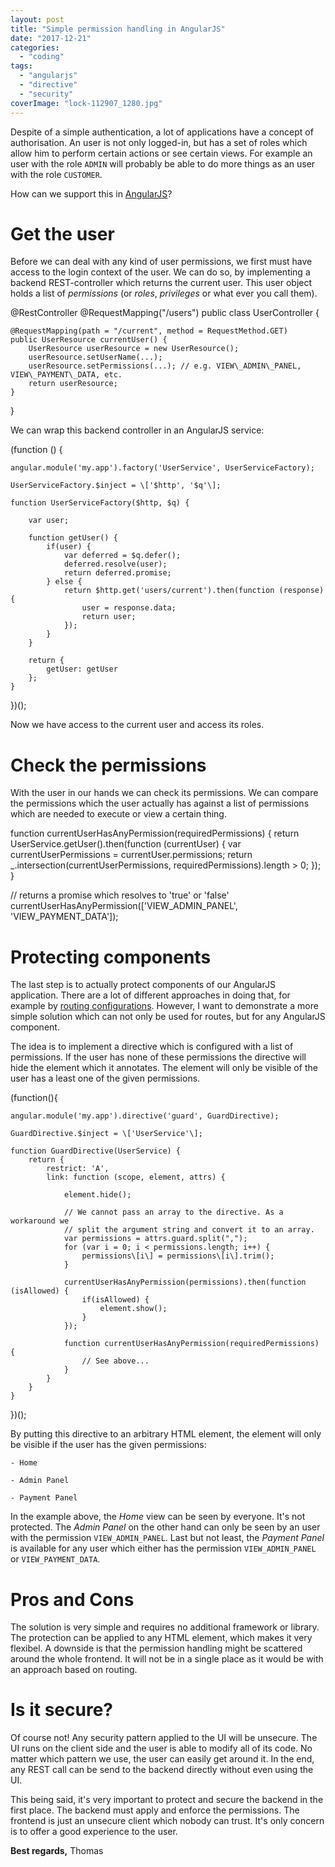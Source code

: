 ```yaml
---
layout: post
title: "Simple permission handling in AngularJS"
date: "2017-12-21"
categories: 
  - "coding"
tags: 
  - "angularjs"
  - "directive"
  - "security"
coverImage: "lock-112907_1280.jpg"
---
```


Despite of a simple authentication, a lot of applications have a concept of authorisation. An user is not only logged-in, but has a set of roles which allow him to perform certain actions or see certain views. For example an user with the role `ADMIN` will probably be able to do more things as an user with the role `CUSTOMER`.

How can we support this in [AngularJS](https://angularjs.org)?

# Get the user

Before we can deal with any kind of user permissions, we first must have access to the login context of the user. We can do so, by implementing a backend REST-controller which returns the current user. This user object holds a list of _permissions_ (or _roles_, _privileges_ or what ever you call them).

@RestController
@RequestMapping("/users")
public class UserController {

    @RequestMapping(path = "/current", method = RequestMethod.GET)
    public UserResource currentUser() {
        UserResource userResource = new UserResource();
        userResource.setUserName(...);
        userResource.setPermissions(...); // e.g. VIEW\_ADMIN\_PANEL, VIEW\_PAYMENT\_DATA, etc.
        return userResource;
    }
}

We can wrap this backend controller in an AngularJS service:

(function () {

    angular.module('my.app').factory('UserService', UserServiceFactory);

    UserServiceFactory.$inject = \['$http', '$q'\];

    function UserServiceFactory($http, $q) {

        var user;

        function getUser() {
            if(user) {
                var deferred = $q.defer();
                deferred.resolve(user);
                return deferred.promise;
            } else {
                return $http.get('users/current').then(function (response) {
                    user = response.data;
                    return user;
                });
            }
        }

        return {
            getUser: getUser
        };
    }
})();

Now we have access to the current user and access its roles.

# Check the permissions

With the user in our hands we can check its permissions. We can compare the permissions which the user actually has against a list of permissions which are needed to execute or view a certain thing.

function currentUserHasAnyPermission(requiredPermissions) {
    return UserService.getUser().then(function (currentUser) {
        var currentUserPermissions = currentUser.permissions;
        return \_.intersection(currentUserPermissions, requiredPermissions).length > 0;
    });
}

// returns a promise which resolves to 'true' or 'false'
currentUserHasAnyPermission(\['VIEW\_ADMIN\_PANEL', 'VIEW\_PAYMENT\_DATA'\]); 

# Protecting components

The last step is to actually protect components of our AngularJS application. There are a lot of different approaches in doing that, for example by [routing configurations](https://github.com/Narzerus/angular-permission). However, I want to demonstrate a more simple solution which can not only be used for routes, but for any AngularJS component.

The idea is to implement a directive which is configured with a list of permissions. If the user has none of these permissions the directive will hide the element which it annotates. The element will only be visible of the user has a least one of the given permissions.

(function(){

    angular.module('my.app').directive('guard', GuardDirective);

    GuardDirective.$inject = \['UserService'\];
    
    function GuardDirective(UserService) {
        return {
            restrict: 'A',
            link: function (scope, element, attrs) {

                element.hide();

                // We cannot pass an array to the directive. As a workaround we
                // split the argument string and convert it to an array.
                var permissions = attrs.guard.split(",");
                for (var i = 0; i < permissions.length; i++) {
                    permissions\[i\] = permissions\[i\].trim();
                }

                currentUserHasAnyPermission(permissions).then(function (isAllowed) {
                    if(isAllowed) {
                        element.show();
                    }
                });

                function currentUserHasAnyPermission(requiredPermissions) {
                    // See above...
                }
            }
        }
    }
})();

By putting this directive to an arbitrary HTML element, the element will only be visible if the user has the given permissions:

    - Home
        
    - Admin Panel
        
    - Payment Panel
        

In the example above, the _Home_ view can be seen by everyone. It's not protected. The _Admin Panel_ on the other hand can only be seen by an user with the permission `VIEW_ADMIN_PANEL`. Last but not least, the _Payment Panel_ is available for any user which either has the permission `VIEW_ADMIN_PANEL` or `VIEW_PAYMENT_DATA`.

# Pros and Cons

The solution is very simple and requires no additional framework or library. The protection can be applied to any HTML element, which makes it very flexibel. A downside is that the permission handling might be scattered around the whole frontend. It will not be in a single place as it would be with an approach based on routing.

# Is it secure?

Of course not! Any security pattern applied to the UI will be unsecure. The UI runs on the client side and the user is able to modify all of its code. No matter which pattern we use, the user can easily get around it. In the end, any REST call can be send to the backend directly without even using the UI.

This being said, it's very important to protect and secure the backend in the first place. The backend must apply and enforce the permissions. The frontend is just an unsecure client which nobody can trust. It's only concern is to offer a good experience to the user.

**Best regards,** Thomas
